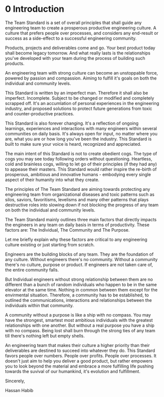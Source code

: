 # 0 Introduction

The Team Standard is a set of overall principles that shall guide any engineering team to create a prosperous productive engineering culture. A culture that prefers people over processes, and considers any end-result or success as a side-effect to a successful engineering community.

Products, projects and deliverables come and go. Your best product today shall become legacy tomorrow. And what really lasts is the relationships you've developed with your team during the process of building such products.

An engineering team with strong culture can become an unstoppable force, powered by passion and compassion. Aiming to fulfill it's goals on both the individual and community levels.

This Standard is written by an imperfect man. Therefore it shall also be imperfect. Incomplete. Subject to be changed or modified and completely scrapped off. It's an accumlation of personal experiences in the engineering industry, and proposed solutions to protect future generations from toxic and counter-productive practices.

This Standard is also forever changing. It's a reflection of ongoing learnings, experiences and interactions with many engineers within several communities on daily basis. It's always open for input, no matter where you are, what you are or how long you've been the industry. This Standard is built to make sure your voice is heard, recognized and appreciated.

The main intent of this Standard is not to create obedient cogs. The type of cogs you may see today following orders without questioning. Heartless, cold and brainless cogs, willing to let go of their principles (if they had any) to appease their masters. This Standard would rather inspire the re-birth of prosperous, ambitious and innovative humans - embodying every single aspect of their humanity into what they create.

The principles of The Team Standard are aiming towards protecting any engineering team from organizational diseases and toxic patterns such as silos, saviors, favoritisms, levelisms and many other patterns that plays destructive roles into slowing down if not blocking the progress of any team on both the individual and community levels.

The Team Standard mainly outlines three main factors that directly impacts the engineers in any team on daily basis in terms of productivity. These factors are: The Individual, The Community and The Purpose.

Let me briefly explain why these factors are critical to any engineering culture existing or just starting from scratch.

Engineers are the building blocks of any team. They are the foundation of any culture. Without engineers there's no community. Without a community there's no culture, purpose or product. If engineers are not taken care of, the entire community falls.

But Individual engineers without strong relationship between them are no different than a bunch of random individuals who happen to be in the same elevator at the same time. Nothing in common between them except for the envirmental situation. Therefore, a community has to be established, to outlined the communications, interactions and relationships between the individuals within that community.

A community without a purpose is like a ship with no compass. You may have the strongest, smartest most ambitious individuals with the greatest relationships with one another. But without a real purpose you have a ship with no compass. Being lost shall burn through the strong ties of any team till there's nothing left but empty shells.

An engineering team that makes their culture a higher priority than their deliverables are destined to succeed into whatever they do. This Standard favors people over numbers. People over profits. People over processes. It doesn't just aim to help you deliver a good product, but rather empowers you to look beyond the material and embrace a more fulfilling life pushing towards the suvival of our humankind, it's evolution and fulfillment.


Sincerely,

Hassan Habib
